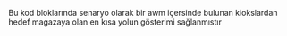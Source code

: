Bu kod bloklarında senaryo olarak bir awm içersinde bulunan kiokslardan hedef magazaya olan en kısa yolun gösterimi sağlanmıstır
